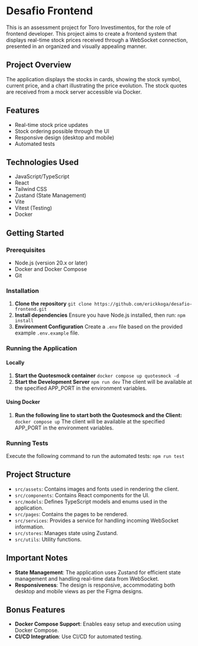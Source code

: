 
# Desafio Frontend
This is an assessment project for Toro Investimentos, for the role of frontend developer. This project aims to create a frontend system that displays real-time stock prices received through a WebSocket connection, presented in an organized and visually appealing manner.
## Project Overview
The application displays the stocks in cards, showing the stock symbol, current price, and a chart illustrating the price evolution. The stock quotes are received from a mock server accessible via Docker.
## Features
-   Real-time stock price updates
-   Stock ordering possible through the UI
-   Responsive design (desktop and mobile)
-   Automated tests
## Technologies Used
-   JavaScript/TypeScript
-   React
-   Tailwind CSS
-   Zustand (State Management)
-   Vite
-   Vitest (Testing)
-   Docker
## Getting Started
### Prerequisites
-   Node.js (version 20.x or later)
-   Docker and Docker Compose
-   Git
### Installation
1.  **Clone the repository**
`git clone https://github.com/erickkoga/desafio-frontend.git`
2. **Install dependencies**
Ensure you have Node.js installed, then run:
`npm install`
3. **Environment Configuration**
Create a `.env` file based on the provided example `.env.example` file.
### Running the Application
#### Locally
1.  **Start the Quotesmock container**
`docker compose up quotesmock -d`
2. **Start the Development Server**
`npm run dev`
The client will be available at the specified APP_PORT in the environment variables.
#### Using Docker
1. **Run the following line to start both the Quotesmock and the Client:**
`docker compose up`
The client will be available at the specified APP_PORT in the environment variables.
### Running Tests
Execute the following command to run the automated tests:
`npm run test`
## Project Structure
-   `src/assets`: Contains images and fonts used in rendering the client.
-   `src/components`: Contains React components for the UI.
-   `src/models`: Defines TypeScript models and enums used in the application.
-  `src/pages`: Contains the pages to be rendered.
 -  `src/services`: Provides a service for handling incoming WebSocket information.
-   `src/stores`: Manages state using Zustand.
-   `src/utils`: Utility functions.
## Important Notes
-   **State Management**: The application uses Zustand for efficient state management and handling real-time data from WebSocket.
-   **Responsiveness**: The design is responsive, accommodating both desktop and mobile views as per the Figma designs.
## Bonus Features
-   **Docker Compose Support**: Enables easy setup and execution using Docker Compose.
-   **CI/CD Integration**: Use CI/CD for automated testing.

